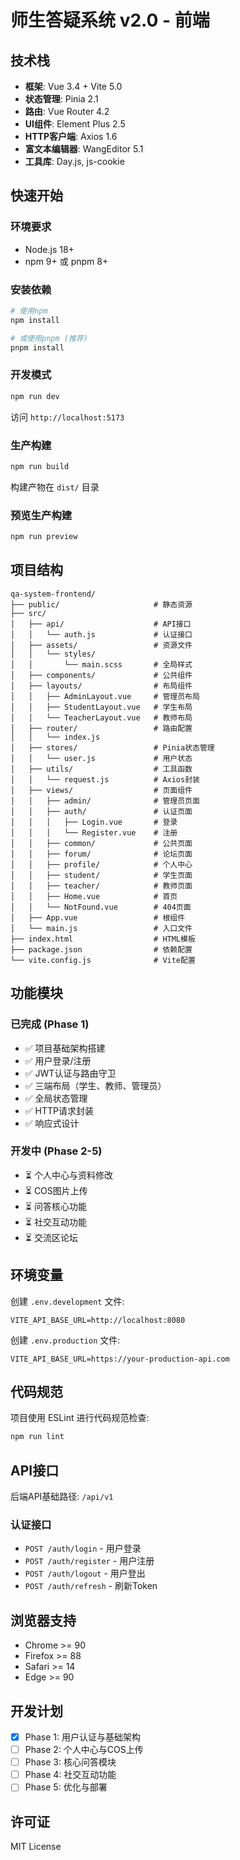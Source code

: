 # 师生答疑系统 v2.0 - 前端

## 技术栈

- **框架**: Vue 3.4 + Vite 5.0
- **状态管理**: Pinia 2.1
- **路由**: Vue Router 4.2
- **UI组件**: Element Plus 2.5
- **HTTP客户端**: Axios 1.6
- **富文本编辑器**: WangEditor 5.1
- **工具库**: Day.js, js-cookie

## 快速开始

### 环境要求

- Node.js 18+
- npm 9+ 或 pnpm 8+

### 安装依赖

```bash
# 使用npm
npm install

# 或使用pnpm (推荐)
pnpm install
```

### 开发模式

```bash
npm run dev
```

访问 `http://localhost:5173`

### 生产构建

```bash
npm run build
```

构建产物在 `dist/` 目录

### 预览生产构建

```bash
npm run preview
```

## 项目结构

```
qa-system-frontend/
├── public/                     # 静态资源
├── src/
│   ├── api/                    # API接口
│   │   └── auth.js             # 认证接口
│   ├── assets/                 # 资源文件
│   │   └── styles/
│   │       └── main.scss       # 全局样式
│   ├── components/             # 公共组件
│   ├── layouts/                # 布局组件
│   │   ├── AdminLayout.vue     # 管理员布局
│   │   ├── StudentLayout.vue   # 学生布局
│   │   └── TeacherLayout.vue   # 教师布局
│   ├── router/                 # 路由配置
│   │   └── index.js
│   ├── stores/                 # Pinia状态管理
│   │   └── user.js             # 用户状态
│   ├── utils/                  # 工具函数
│   │   └── request.js          # Axios封装
│   ├── views/                  # 页面组件
│   │   ├── admin/              # 管理员页面
│   │   ├── auth/               # 认证页面
│   │   │   ├── Login.vue       # 登录
│   │   │   └── Register.vue    # 注册
│   │   ├── common/             # 公共页面
│   │   ├── forum/              # 论坛页面
│   │   ├── profile/            # 个人中心
│   │   ├── student/            # 学生页面
│   │   ├── teacher/            # 教师页面
│   │   ├── Home.vue            # 首页
│   │   └── NotFound.vue        # 404页面
│   ├── App.vue                 # 根组件
│   └── main.js                 # 入口文件
├── index.html                  # HTML模板
├── package.json                # 依赖配置
└── vite.config.js              # Vite配置
```

## 功能模块

### 已完成 (Phase 1)

- ✅ 项目基础架构搭建
- ✅ 用户登录/注册
- ✅ JWT认证与路由守卫
- ✅ 三端布局（学生、教师、管理员）
- ✅ 全局状态管理
- ✅ HTTP请求封装
- ✅ 响应式设计

### 开发中 (Phase 2-5)

- ⏳ 个人中心与资料修改
- ⏳ COS图片上传
- ⏳ 问答核心功能
- ⏳ 社交互动功能
- ⏳ 交流区论坛

## 环境变量

创建 `.env.development` 文件:

```env
VITE_API_BASE_URL=http://localhost:8080
```

创建 `.env.production` 文件:

```env
VITE_API_BASE_URL=https://your-production-api.com
```

## 代码规范

项目使用 ESLint 进行代码规范检查:

```bash
npm run lint
```

## API接口

后端API基础路径: `/api/v1`

### 认证接口

- `POST /auth/login` - 用户登录
- `POST /auth/register` - 用户注册
- `POST /auth/logout` - 用户登出
- `POST /auth/refresh` - 刷新Token

## 浏览器支持

- Chrome >= 90
- Firefox >= 88
- Safari >= 14
- Edge >= 90

## 开发计划

- [x] Phase 1: 用户认证与基础架构
- [ ] Phase 2: 个人中心与COS上传
- [ ] Phase 3: 核心问答模块
- [ ] Phase 4: 社交互动功能
- [ ] Phase 5: 优化与部署

## 许可证

MIT License

